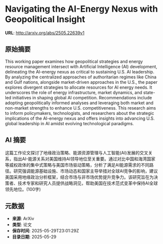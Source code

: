 # Navigating the AI-Energy Nexus with Geopolitical Insight

**URL**: http://arxiv.org/abs/2505.22639v1

## 原始摘要

This working paper examines how geopolitical strategies and energy resource
management intersect with Artificial Intelligence (AI) development, delineating
the AI-energy nexus as critical to sustaining U.S. AI leadership. By analyzing
the centralized approaches of authoritarian regimes like China and Gulf
nations, alongside market-driven approaches in the U.S., the paper explores
divergent strategies to allocate resources for AI energy needs. It underscores
the role of energy infrastructure, market dynamics, and state-led initiatives
in shaping global AI competition. Recommendations include adopting
geopolitically informed analyses and leveraging both market and non-market
strengths to enhance U.S. competitiveness. This research aims to inform
policymakers, technologists, and researchers about the strategic implications
of the AI-energy nexus and offers insights into advancing U.S. global
leadership in AI amidst evolving technological paradigms.


## AI 摘要

这篇工作论文探讨了地缘政治策略、能源资源管理与人工智能(AI)发展的交叉关系，指出AI-能源关系对美国维持AI领导地位至关重要。通过对比中国和海湾国家等威权政体的集中式策略与美国市场驱动策略，分析了满足AI能源需求的不同路径。研究强调能源基础设施、市场动态和国家主导举措对全球AI竞争的影响，建议美国采用地缘政治分析框架，结合市场与非市场优势提升竞争力。该研究旨在为决策者、技术专家和研究人员提供战略洞见，帮助美国在技术范式变革中保持AI全球领先地位。(100字)

## 元数据

- **来源**: ArXiv
- **类型**: 论文
- **保存时间**: 2025-05-29T23:01:29Z
- **目录日期**: 2025-05-29
